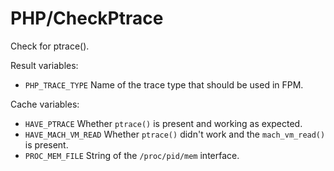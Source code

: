 # PHP/CheckPtrace

Check for ptrace().

Result variables:

* `PHP_TRACE_TYPE`
  Name of the trace type that should be used in FPM.

Cache variables:

* `HAVE_PTRACE`
  Whether `ptrace()` is present and working as expected.
* `HAVE_MACH_VM_READ`
  Whether `ptrace()` didn't work and the `mach_vm_read()` is present.
* `PROC_MEM_FILE`
  String of the `/proc/pid/mem` interface.
